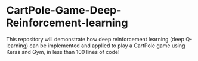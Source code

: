 # CartPole-Game-Deep-Reinforcement-learning

This repository will demonstrate how deep reinforcement learning (deep Q-learning) can be implemented and applied to play a CartPole game using Keras and Gym, in less than 100 lines of code!
